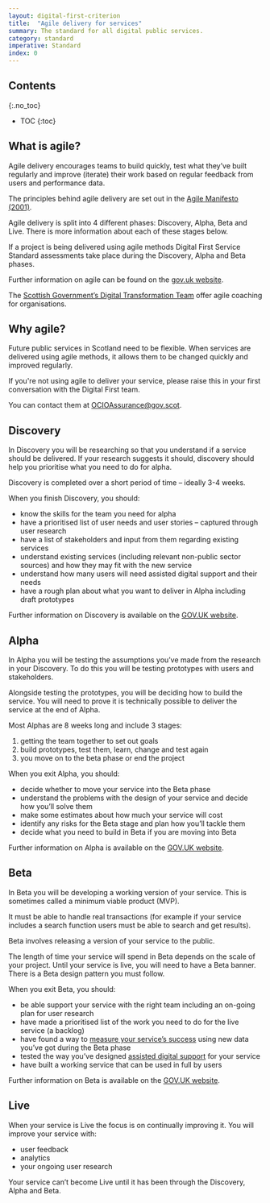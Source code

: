 ```yaml
---
layout: digital-first-criterion
title:  "Agile delivery for services"
summary: The standard for all digital public services.
category: standard
imperative: Standard
index: 0
---
```


## Contents
{:.no_toc}

* TOC
{:toc}
<!--TOC max3-->

## What is agile?
Agile delivery encourages teams to build quickly, test what they’ve built regularly and improve (iterate) their work based on regular feedback from users and performance data.

The principles behind agile delivery are set out in the [Agile Manifesto (2001)](http://agilemanifesto.org/principles.html).

Agile delivery is split into 4 different phases: Discovery, Alpha, Beta and Live. There is more information about each of these stages below.

If a project is being delivered using agile methods Digital First Service Standard assessments take place during the Discovery, Alpha and Beta phases.

Further information on agile can be found on the [gov.uk website](https://www.gov.uk/service-manual/agile-delivery/agile-government-services-introduction).

The [Scottish Government’s Digital Transformation Team](/services/digital-transformation-service/) offer agile coaching for organisations.

## Why agile?

Future public services in Scotland need to be flexible. When services are delivered using agile methods, it allows them to be changed quickly and improved regularly.

If you're not using agile to deliver your service, please raise this in your first conversation with the Digital First team.

You can contact them at <a href="mailto:OCIOAssurance@gov.scot">OCIOAssurance@gov.scot</a>.

## Discovery

In Discovery you will be researching so that you understand if a service should be delivered. If your research suggests it should, discovery should help you prioritise what you need to do for alpha.

Discovery is completed over a short period of time – ideally  3-4 weeks.

When you finish Discovery, you should:
* know the skills for the team you need for alpha
* have a prioritised list of user needs and user stories  – captured through user research
* have a list of stakeholders and input from them regarding existing services
* understand existing services (including relevant non-public sector sources) and how they may fit with the new service
* understand how many users will need assisted digital support and their needs
* have a rough plan about what you want to deliver in Alpha including draft prototypes

Further information on Discovery is available on the [GOV.UK website](https://www.gov.uk/service-manual/agile-delivery/how-the-discovery-phase-works).

## Alpha

In Alpha you will be testing the assumptions you’ve made from the research in your Discovery. To do this you will be testing prototypes with users and stakeholders.

Alongside testing the prototypes, you will be deciding how to build the service. You will need to prove it is technically possible to deliver the service at the end of Alpha.

Most Alphas are 8 weeks long and include 3 stages:

1.	getting the team together to set out goals
2.	build prototypes, test them, learn, change and test again
3.	you move on to the beta phase or end the project

When you exit Alpha, you should:

* decide whether to move your service into the Beta phase
* understand the problems with the design of your service and decide how you’ll solve them
* make some estimates about how much your service will cost
* identify any risks for the Beta stage and plan how you’ll tackle them
* decide what you need to build in Beta if you are moving into Beta

Further information on Alpha is available on the [GOV.UK website](https://www.gov.uk/service-manual/agile-delivery/how-the-alpha-phase-works).

## Beta

In Beta you will be developing a working version of your service. This is sometimes called a minimum viable product (MVP).

It must be able to handle real transactions (for example if your service includes a search function users must be able to search and get results).

Beta involves releasing a version of your service to the public.

The length of time your service will spend in Beta depends on the scale of your project. Until your service is live, you will need to have a Beta banner. There is a Beta design pattern you must follow.

When you exit Beta, you should:

* be able support your service with the right team including an on-going plan for user research
* have made a prioritised list of the work you need to do for the live service (a backlog)
* have found a way to [measure your service’s success](https://www.gov.uk/service-manual/measuring-success/using-data-to-improve-your-service-an-introduction) using new data you’ve got during the Beta phase
* tested the way you’ve designed [assisted digital support](https://www.gov.uk/service-manual/helping-people-to-use-your-service/designing-assisted-digital) for your service
* have built a working service that can be used in full by users

Further information on Beta is available on the [GOV.UK website](https://www.gov.uk/service-manual/agile-delivery/how-the-beta-phase-works).

## Live

When your service is Live the focus is on continually improving it. You will improve your service with:

* user feedback
* analytics
* your ongoing user research

Your service can’t become Live until it has been through the Discovery, Alpha and Beta.
